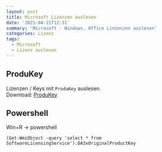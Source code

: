 ```yaml
---
layout: post
title: Microsoft Lizenzen auslesen
date: '2021-04-21T12:31'
summary: 'Microsoft - Windows, Office Linzenzen auslesen'
categories: Lizenz
tags:
  - Microsoft
  - Lizenz auslesen
---
```



## ProduKey


Lizenzen / Keys mit `ProduKey` auslesen.
<br>Download: [ProduKey][1]


## Powershell

Win+R -> powershell
```
(Get-WmiObject -query 'select * from SoftwareLicensingService').OA3xOriginalProductKey

```



[1]: http://www.nirsoft.net/utils/produkey.zip